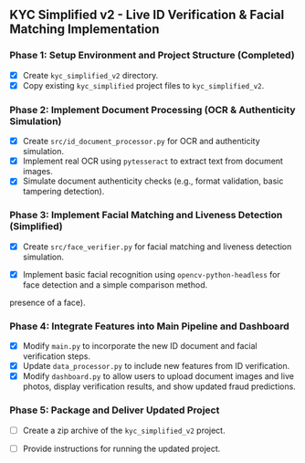## KYC Simplified v2 - Live ID Verification & Facial Matching Implementation

### Phase 1: Setup Environment and Project Structure (Completed)
- [x] Create `kyc_simplified_v2` directory.
- [x] Copy existing `kyc_simplified` project files to `kyc_simplified_v2`.

### Phase 2: Implement Document Processing (OCR & Authenticity Simulation)
- [x] Create `src/id_document_processor.py` for OCR and authenticity simulation.
- [x] Implement real OCR using `pytesseract` to extract text from document images.
- [x] Simulate document authenticity checks (e.g., format validation, basic tampering detection).

### Phase 3: Implement Facial Matching and Liveness Detection (Simplified)
- [x] Create `src/face_verifier.py` for facial matching and liveness detection simulation.
- [x] Implement basic facial recognition using `opencv-python-headless` for face detection and a simple comparison method.


presence of a face).

### Phase 4: Integrate Features into Main Pipeline and Dashboard
- [x] Modify `main.py` to incorporate the new ID document and facial verification steps.
- [x] Update `data_processor.py` to include new features from ID verification.
- [x] Modify `dashboard.py` to allow users to upload document images and live photos, display verification results, and show updated fraud predictions.

### Phase 5: Package and Deliver Updated Project
- [ ] Create a zip archive of the `kyc_simplified_v2` project.
- [ ] Provide instructions for running the updated project.

